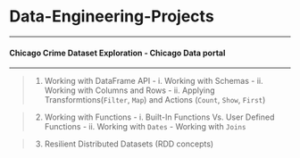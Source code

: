 # Data-Engineering-Projects
_______________________________

#### **Chicago Crime Dataset Exploration - Chicago Data portal**
__________________________

> 1. Working with DataFrame API
    - i. Working with Schemas
    - ii. Working with Columns and Rows
    - ii. Applying Transformtions(`Filter`, `Map`) and Actions (`Count`, `Show`, `First`)

> 2. Working with Functions 
    - i. Built-In Functions Vs. User Defined Functions
    - ii. Working with `Dates` 
    - Working with `Joins`
  
> 3. Resilient Distributed Datasets (RDD concepts)
